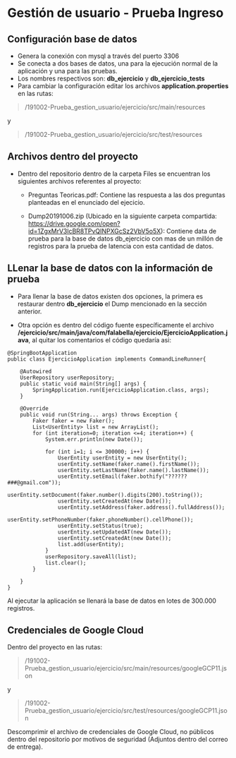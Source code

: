 # Gestión de usuario - Prueba Ingreso

## Configuración base de datos

 - Genera la conexión con mysql a través del puerto 3306
 - Se conecta a dos bases de datos, una para la ejecución normal de la aplicación y una para las pruebas.
 - Los nombres respectivos son:  **db_ejercicio**  y **db_ejercicio_tests**
 - Para cambiar la configuración editar los archivos **application.properties** en las rutas:

> /191002-Prueba_gestion_usuario/ejercicio/src/main/resources

y

> /191002-Prueba_gestion_usuario/ejercicio/src/test/resources

## Archivos dentro del proyecto
- Dentro del repositorio dentro de la carpeta Files se encuentran los siguientes archivos referentes al proyecto:

    - Preguntas Teoricas.pdf: Contiene las respuesta a las dos preguntas planteadas en el enunciado del ejecicio.

    - Dump20191006.zip (Ubicado en la siguiente carpeta compartida: https://drive.google.com/open?id=1ZgxMrV3lcBR8TPvQINPXGcSz2VbV5o5X): Contiene data de prueba para la base de datos db_ejercicio con mas de un millón de registros para la prueba de latencia con esta cantidad de datos.

## LLenar la base de datos con la información de prueba

- Para llenar la base de datos existen dos opciones, la primera es restaurar dentro **db_ejercicio** el Dump mencionado en la sección anterior.

- Otra opción es dentro del código fuente específicamente el archivo **/ejercicio/src/main/java/com/falabella/ejercicio/EjercicioApplication.java**, al quitar los comentarios el código quedaría asi: 

```
@SpringBootApplication
public class EjercicioApplication implements CommandLineRunner{
						
    @Autowired
    UserRepository userRepository;
	public static void main(String[] args) {
		SpringApplication.run(EjercicioApplication.class, args);
	}
	
    @Override
    public void run(String... args) throws Exception {
        Faker faker = new Faker();
        List<UserEntity> list = new ArrayList();
        for (int iteration=0; iteration <=4; iteration++) {
            System.err.println(new Date());

            for (int i=1; i <= 300000; i++) {
                UserEntity userEntity = new UserEntity();
                userEntity.setName(faker.name().firstName());
                userEntity.setLastName(faker.name().lastName());
                userEntity.setEmail(faker.bothify("??????###@gmail.com"));
                userEntity.setDocument(faker.number().digits(200).toString());
                userEntity.setCreatedAt(new Date());
                userEntity.setAddress(faker.address().fullAddress());
                userEntity.setPhoneNumber(faker.phoneNumber().cellPhone());
                userEntity.setStatus(true);
                userEntity.setUpdatedAT(new Date());
                userEntity.setCreatedAt(new Date());
                list.add(userEntity);
            }        
            userRepository.saveAll(list);
            list.clear();
        }

    }
}
```

Al ejecutar la aplicación se llenará la base de datos en lotes de 300.000 registros. 


## Credenciales de Google Cloud

Dentro del proyecto en las rutas:

> /191002-Prueba_gestion_usuario/ejercicio/src/main/resources/googleGCP11.json


y 


>/191002-Prueba_gestion_usuario/ejercicio/src/test/resources/googleGCP11.json

Descomprimir el archivo de credenciales de Google Cloud, no públicos dentro del repositorio por motivos de seguridad (Adjuntos dentro del correo de entrega).

